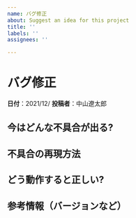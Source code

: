 ```yaml
---
name: バグ修正
about: Suggest an idea for this project
title: ''
labels: ''
assignees: ''

---
```


# バグ修正

**日付**：2021/12/
**投稿者**：中山遼太郎

## 今はどんな不具合が出る?


## 不具合の再現方法


## どう動作すると正しい?


## 参考情報（バージョンなど）
